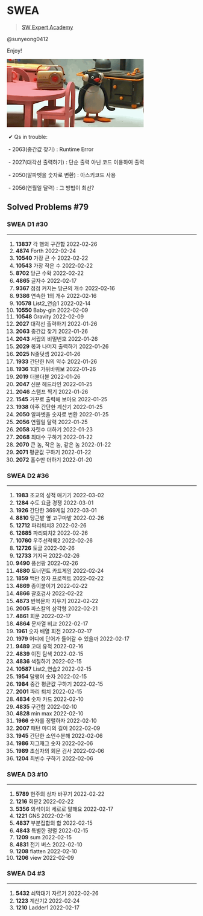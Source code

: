  # SWEA

> [SW Expert Academy](https://swexpertacademy.com/main/main.do)

@sunyeong0412

Enjoy!

![image-20220121030502782](README.assets/image-20220121030502782.png)



​	✔ Qs in trouble: 

​			- 2063(중간값 찾기) : Runtime Error

​			- 2027(대각선 출력하기) : 단순 출력 아닌 코드 이용하여 출력

​			- 2050(알파벳을 숫자로 변환) : 아스키코드 사용

​			- 2056(연월일 달력) : 그 방법이 최선?



## Solved Problems  #79

### SWEA D1  #30

---

1. **13837** 각 행의 구간합  2022-02-26
2. **4874** Forth  2022-02-24
3. **10540** 가장 큰 수  2022-02-22
4. **10543** 가장 작은 수  2022-02-22
5. **8702** 당근 수확  2022-02-22
6. **4865** 글자수  2022-02-17
7. **9367** 점점 커지는 당근의 개수  2022-02-16
8. **9386** 연속한 1의 개수 2022-02-16
9. **10578** List2_연습1  2022-02-14
10. **10550** Baby-gin  2022-02-09
11. **10548** Gravity  2022-02-09
12. **2027** 대각선 출력하기  2022-01-26
13. **2063** 중간값 찾기  2022-01-26
14. **2043** 서랍의 비밀번호  2022-01-26
15. **2029** 몫과 나머지 출력하기  2022-01-26 
16. **2025** N줄덧셈  2022-01-26
17. **1933** 간단한 N의 약수	2022-01-26
18. **1936** 1대1 가위바위보   2022-01-26
19. **2019** 더블더블  2022-01-26
20. **2047** 신문 헤드라인  2022-01-25
21. **2046** 스탬프 찍기  2022-01-26
22. **1545** 거꾸로 출력해 보아요  2022-01-25
23. **1938** 아주 간단한 계산기   2022-01-25
24. **2050** 알파벳을 숫자로 변환  2022-01-25
25. **2056** 연월일 달력  2022-01-25
26. **2058** 자릿수 더하기  2022-01-23
27. **2068** 최대수 구하기  2022-01-22
28. **2070** 큰 놈, 작은 놈, 같은 놈  2022-01-22
29. **2071** 평균값 구하기  2022-01-22
30. **2072** 홀수만 더하기  2022-01-20



### SWEA D2  #36

---

1. **1983** 조교의 성적 매기기  2022-03-02
2. **1284** 수도 요금 경쟁  2022-03-01
3. **1926** 간단한 369게임  2022-03-01
4. **8810** 당근밭 옆 고구마밭  2022-02-26
5. **12712** 파리퇴치3  2022-02-26
6. **12685** 파리퇴치2  2022-02-26
7. **10760** 우주선착륙2  2022-02-26
8. **12726** 토글  2022-02-26
9. **12733** 기지국  2022-02-26
10. **9490** 풍선팡  2022-02-26
11. **4880** 토너먼트 카드게임 2022-02-24
12. **1859** 백만 장자 프로젝트  2022-02-22
13. **4869** 종이붙이기  2022-02-22
14. **4866** 괄호검사  2022-02-22
15. **4873** 반복문자 지우기  2022-02-22
16. **2005** 파스칼의 삼각형  2022-02-21
17. **4861** 회문  2022-02-17
18. **4864** 문자열 비교  2022-02-17
19. **1961** 숫자 배열 회전  2022-02-17
20. **1979** 어디에 단어가 들어갈 수 있을까  2022-02-17
21. **9489** 고대 유적  2022-02-16
22. **4839** 이진 탐색  2022-02-15
23. **4836** 색칠하기  2022-02-15
24. **10587** List2_연습2 2022-02-15
25. **1954** 달팽이 숫자  2022-02-15
26. **1984** 중간 평균값 구하기  2022-02-15
27. **2001** 파리 퇴치  2022-02-15
28. **4834** 숫자 카드  2022-02-10
29. **4835** 구간합  2022-02-10
30. **4828** min max  2022-02-10
31. **1966** 숫자를 정렬하자  2022-02-10
32. **2007** 패턴 마디의 길이  2022-02-09
33. **1945** 간단한 소인수분해  2022-02-06
34. **1986** 지그재그 숫자  2022-02-06
35. **1989** 초심자의 회문 검사  2022-02-06
36. **1204** 최빈수 구하기  2022-02-06





### SWEA D3  #10

---

1. **5789** 현주의 상자 바꾸기  2022-02-22
2. **1216** 회문2  2022-02-22
3. **5356** 의석이의 세로로 말해요  2022-02-17
4. **1221** GNS  2022-02-16
5. **4837** 부분집합의 합  2022-02-15
6. **4843** 특별한 정렬  2022-02-15
7. **1209** sum  2022-02-15
8. **4831** 전기 버스  2022-02-10
9. **1208** flatten  2022-02-10
10. **1206** view  2022-02-09



### SWEA D4  #3

---

1. **5432** 쇠막대기 자르기  2022-02-26
2. **1223** 계산기2  2022-02-24
3. **1210** Ladder1  2022-02-17



















































